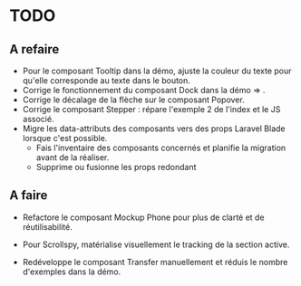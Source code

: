 # TODO

## A refaire

- Pour le composant Tooltip dans la démo, ajuste la couleur du texte pour qu'elle corresponde au texte dans le bouton.
- Corrige le fonctionnement du composant Dock dans la démo => .
- Corrige le décalage de la flèche sur le composant Popover.
- Corrige le composant Stepper : répare l'exemple 2 de l'index et le JS associé.
- Migre les data-attributs des composants vers des props Laravel Blade lorsque c'est possible.
    - Fais l'inventaire des composants concernés et planifie la migration avant de la réaliser.
    - Supprime ou fusionne les props redondant


## A faire

- Refactore le composant Mockup Phone pour plus de clarté et de réutilisabilité.
- Pour Scrollspy, matérialise visuellement le tracking de la section active.

- Redéveloppe le composant Transfer manuellement et réduis le nombre d'exemples dans la démo.